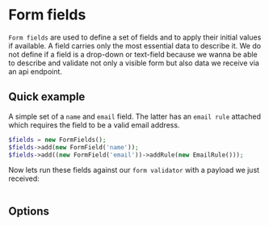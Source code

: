 # Form fields

`Form fields` are used to define a set of fields and to apply their initial values if available.
A field carries only the most essential data to describe it. We do not define if a field is a
drop-down or text-field because we wanna be able to describe and validate not only a visible form
but also data we receive via an api endpoint.
 
## Quick example 
 
A simple set of a `name` and `email` field. The latter has an `email rule` attached which requires the field to be a valid email address.

```php
$fields = new FormFields();
$fields->add(new FormField('name'));
$fields->add((new FormField('email'))->addRule(new EmailRule()));
```

Now lets run these fields against our `form validator` with a payload we just received:

```php
```
 
## Options